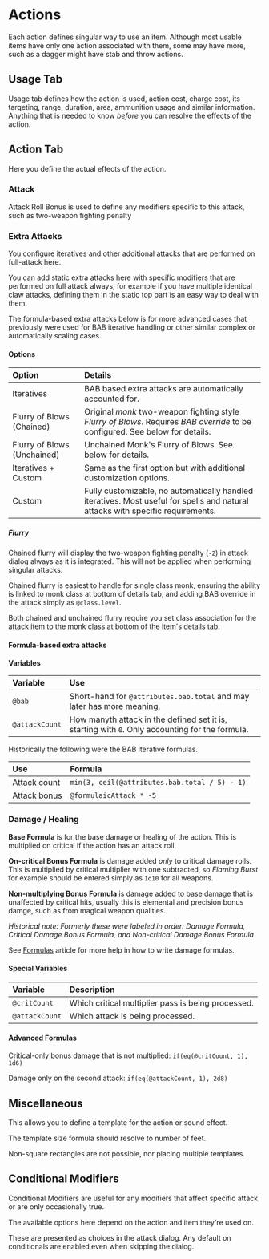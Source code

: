 # Actions

Each action defines singular way to use an item. Although most usable items have only one action associated with them, some may have more, such as a dagger might have stab and throw actions.

## Usage Tab

Usage tab defines how the action is used, action cost, charge cost, its targeting, range, duration, area, ammunition usage and similar information. Anything that is needed to know _before_ you can resolve the effects of the action.

## Action Tab

Here you define the actual effects of the action.

### Attack

Attack Roll Bonus is used to define any modifiers specific to this attack, such as two-weapon fighting penalty

### Extra Attacks

You configure iteratives and other additional attacks that are performed on full-attack here.

You can add static extra attacks here with specific modifiers that are performed on full attack always, for example if you have multiple identical claw attacks, defining them in the static top part is an easy way to deal with them.

The formula-based extra attacks below is for more advanced cases that previously were used for BAB iterative handling or other similar complex or automatically scaling cases.

#### Options

| Option                      | Details                                                                                                                         |
| :-------------------------- | :------------------------------------------------------------------------------------------------------------------------------ |
| Iteratives                  | BAB based extra attacks are automatically accounted for.                                                                        |
| Flurry of Blows (Chained)   | Original _monk_ two-weapon fighting style _Flurry of Blows_. Requires _BAB override_ to be configured. See below for details.   |
| Flurry of Blows (Unchained) | Unchained Monk's Flurry of Blows. See below for details.                                                                        |
| Iteratives + Custom         | Same as the first option but with additional customization options.                                                             |
| Custom                      | Fully customizable, no automatically handled iteratives. Most useful for spells and natural attacks with specific requirements. |

##### Flurry

Chained flurry will display the two-weapon fighting penalty (`-2`) in attack dialog always as it is integrated. This will not be applied when performing singular attacks.

Chained flurry is easiest to handle for single class monk, ensuring the ability is linked to monk class at bottom of details tab, and adding BAB override in the attack simply as `@class.level`.

Both chained and unchained flurry require you set class association for the attack item to the monk class at bottom of the item's details tab.

#### Formula-based extra attacks

**Variables**

| Variable       | Use                                                                                             |
| :------------- | :---------------------------------------------------------------------------------------------- |
| `@bab`         | Short-hand for `@attributes.bab.total` and may later has more meaning.                          |
| `@attackCount` | How manyth attack in the defined set it is, starting with `0`. Only accounting for the formula. |

Historically the following were the BAB iterative formulas.

| Use          | Formula                                       |
| :----------- | :-------------------------------------------- |
| Attack count | `min(3, ceil(@attributes.bab.total / 5) - 1)` |
| Attack bonus | `@formulaicAttack * -5`                       |

### Damage / Healing

**Base Formula** is for the base damage or healing of the action. This is multiplied on critical if the action has an attack roll.

**On-critical Bonus Formula** is damage added _only_ to critical damage rolls. This is multiplied by critical multiplier with one subtracted, so _Flaming Burst_ for example should be entered simply as `1d10` for all weapons.

**Non-multiplying Bonus Formula** is damage added to base damage that is unaffected by critical hits, usually this is elemental and precision bonus damge, such as from magical weapon qualities.

_Historical note: Formerly these were labeled in order: Damage Formula, Critical Damage Bonus Formula, and Non-critical Damage Bonus Formula_

See [Formulas](Help/Formulas) article for more help in how to write damage formulas.

#### Special Variables

| Variable       | Description                                        |
| :------------- | :------------------------------------------------- |
| `@critCount`   | Which critical multiplier pass is being processed. |
| `@attackCount` | Which attack is being processed.                   |

#### Advanced Formulas

Critical-only bonus damage that is not multiplied:
`if(eq(@critCount, 1), 1d6)`

Damage only on the second attack:
`if(eq(@attackCount, 1), 2d8)`

## Miscellaneous

This allows you to define a template for the action or sound effect.

The template size formula should resolve to number of feet.

Non-square rectangles are not possible, nor placing multiple templates.

## Conditional Modifiers

Conditional Modifiers are useful for any modifiers that affect specific attack or are only occasionally true.

The available options here depend on the action and item they're used on.

These are presented as choices in the attack dialog. Any default on conditionals are enabled even when skipping the dialog.
